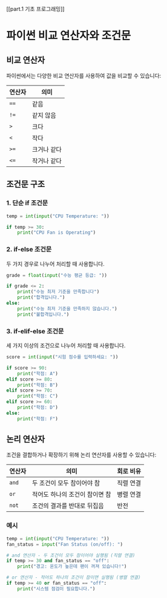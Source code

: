 [[part.1 기초 프로그래밍]]

# 파이썬 비교 연산자와 조건문

## 비교 연산자

파이썬에서는 다양한 비교 연산자를 사용하여 값을 비교할 수 있습니다:

|연산자|의미|
|---|---|
|`==`|같음|
|`!=`|같지 않음|
|`>`|크다|
|`<`|작다|
|`>=`|크거나 같다|
|`<=`|작거나 같다|

## 조건문 구조

### 1. 단순 if 조건문

```python
temp = int(input("CPU Temperature: "))

if temp >= 30:
    print("CPU Fan is Operating")
```

### 2. if-else 조건문

두 가지 경우로 나누어 처리할 때 사용합니다.

```python
grade = float(input("수능 평균 등급: "))

if grade <= 2:
    print("수능 최저 기준을 만족합니다")
    print("합격입니다.")
else:
    print("수능 최저 기준을 만족하지 않습니다.")
    print("불합격입니다.")
```

### 3. if-elif-else 조건문

세 가지 이상의 조건으로 나누어 처리할 때 사용합니다.

```python
score = int(input("시험 점수를 입력하세요: "))

if score >= 90:
    print("학점: A")
elif score >= 80:
    print("학점: B")
elif score >= 70:
    print("학점: C")
elif score >= 60:
    print("학점: D")
else:
    print("학점: F")
```

## 논리 연산자

조건을 결합하거나 확장하기 위해 논리 연산자를 사용할 수 있습니다:

|연산자|의미|회로 비유|
|---|---|---|
|`and`|두 조건이 모두 참이어야 참|직렬 연결|
|`or`|적어도 하나의 조건이 참이면 참|병렬 연결|
|`not`|조건의 결과를 반대로 뒤집음|반전|

### 예시

```python
temp = int(input("CPU Temperature: "))
fan_status = input("Fan Status (on/off): ")

# and 연산자 - 두 조건이 모두 참이어야 실행됨 (직렬 연결)
if temp >= 30 and fan_status == "off":
    print("경고: 온도가 높은데 팬이 꺼져 있습니다!")

# or 연산자 - 적어도 하나의 조건이 참이면 실행됨 (병렬 연결)
if temp >= 40 or fan_status == "off":
    print("시스템 점검이 필요합니다.")
```